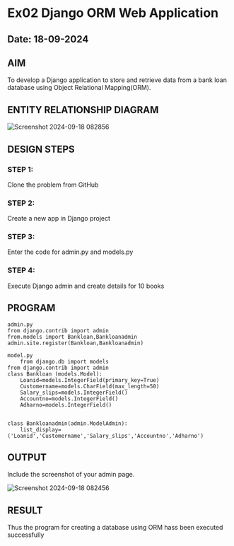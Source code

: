 # Ex02 Django ORM Web Application
## Date: 18-09-2024

## AIM
To develop a Django application to store and retrieve data from a bank loan database using Object Relational Mapping(ORM).

## ENTITY RELATIONSHIP DIAGRAM


![Screenshot 2024-09-18 082856](https://github.com/user-attachments/assets/f9e01dfd-e205-40a4-a865-4a1d74c92874)



## DESIGN STEPS

### STEP 1:
Clone the problem from GitHub

### STEP 2:
Create a new app in Django project

### STEP 3:
Enter the code for admin.py and models.py

### STEP 4:
Execute Django admin and create details for 10 books

## PROGRAM
```
admin.py
from django.contrib import admin
from.models import Bankloan,Bankloanadmin
admin.site.register(Bankloan,Bankloanadmin)

model.py    
    from django.db import models
from django.contrib import admin
class Bankloan (models.Model):
    Loanid=models.IntegerField(primary_key=True)
    Customername=models.CharField(max_length=50)
    Salary_slips=models.IntegerField()
    Accountno=models.IntegerField()
    Adharno=models.IntegerField()
    
    
class Bankloanadmin(admin.ModelAdmin):
    list_display=('Loanid','Customername','Salary_slips','Accountno','Adharno')
```


## OUTPUT

Include the screenshot of your admin page.

![Screenshot 2024-09-18 082456](https://github.com/user-attachments/assets/affb3669-8983-433d-a908-33ab7e9d459f)




## RESULT
Thus the program for creating a database using ORM hass been executed successfully
